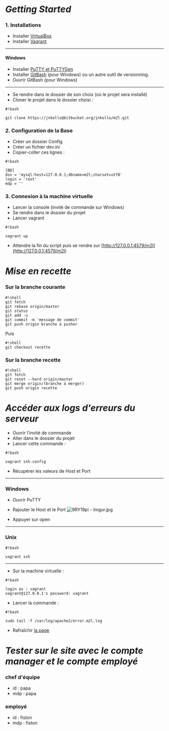 # ***Getting Started*** #

### 1. Installations ###

- Installer [VirtualBox](https://www.virtualbox.org/wiki/Downloads)
- Installer [Vagrant](https://www.vagrantup.com/downloads.html)

******
#### Windows ####
- Installer [PuTTY et PuTTYGen](http://www.chiark.greenend.org.uk/~sgtatham/putty/download.html)
- Installer [GitBash](https://git-for-windows.github.io/) (pour Windows) ou un autre outil de versionning.
- Ouvrir GitBash (pour Windows)
*****
- Se rendre dans le dossier de son choix (où le projet sera installé)
- Cloner le projet dans le dossier choisi :

```
#!bash

git clone https://jnkollo@bitbucket.org/jnkollo/m2l.git
```

### 2. Configuration de la Base ###
- Créer un dossier Config
- Créer un fichier dev.ini
- Copier-coller ces lignes :


```
#!bash

[BD]
dsn = 'mysql:host=127.0.0.1;dbname=m2l;charset=utf8'
login = 'root'
mdp = ''
```


### 3. Connexion à la machine virtuelle
- Lancer la console (invité de commande sur Windows)
- Se rendre dans le dossier du projet
- Lancer vagrant

```
#!bash

vagrant up
```
- Attendre la fin du script puis se rendre sur [http://127.0.0.1:4579/m2l](http://127.0.0.1:4579/m2l)


# ***Mise en recette*** #

### Sur la branche courante ###



```
#!shell
git fetch
git rebase origin/master
git status
git add -u
git commit -m 'message de commit'
git push origin branche à pusher
```
Puis

```
#!shell
git checkout recette
```

### Sur la branche recette ###


```
#!shell
git fetch
git reset --hard origin/master
git merge origin/(branche à merger)
git push origin recette

```

# ***Accéder aux logs d'erreurs du serveur*** #
- Ouvrir l'invité de commande
- Aller dans le dossier du projet
- Lancer cette commande :

```
#!bash

vagrant ssh-config
```
- Récupérer les valeurs de Host et Port

******
### Windows ###
- Ouvrir PuTTY
- Rajouter le Host et le Port
![9RY19pi - Imgur.jpg](https://bitbucket.org/repo/LAgbr5/images/2249794606-9RY19pi%20-%20Imgur.jpg)

- Appuyer sur open

*******
### Unix ###

```
#!bash

vagrant ssh
```

*******

- Sur la machine virtuelle :

```
#!bash

login as : vagrant
vagrant@127.0.0.1's password: vagrant

```

- Lancer la commande : 

```
#!bash

sudo tail -f /var/log/apache2/error.m2l.log
```
- Rafraîchir [la page](http://127.0.0.1:4579/)


# ***Tester sur le site avec le compte manager et le compte employé*** #

### chef d'équipe
*  id : papa
* mdp : papa

### employé
* id : fiston
* mdp : fiston